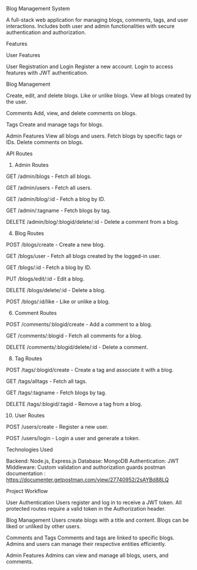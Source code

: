 Blog Management System

A full-stack web application for managing blogs, comments, tags, and user interactions. Includes both user and admin functionalities with secure authentication and authorization.

Features

User Features

User Registration and Login
Register a new account.
Login to access features with JWT authentication.

Blog Management

Create, edit, and delete blogs.
Like or unlike blogs.
View all blogs created by the user.

Comments
Add, view, and delete comments on blogs.

Tags
Create and manage tags for blogs.

Admin Features
View all blogs and users.
Fetch blogs by specific tags or IDs.
Delete comments on blogs.

API Routes

1. Admin Routes

GET /admin/blogs - Fetch all blogs.

GET /admin/users - Fetch all users.

GET /admin/blog/:id - Fetch a blog by ID.

GET /admin/:tagname - Fetch blogs by tag.

DELETE /admin/blog/:blogid/delete/:id - Delete a comment from a blog.


4. Blog Routes
   
POST /blogs/create - Create a new blog.

GET /blogs/user - Fetch all blogs created by the logged-in user.

GET /blogs/:id - Fetch a blog by ID.

PUT /blogs/edit/:id - Edit a blog.

DELETE /blogs/delete/:id - Delete a blog.

POST /blogs/:id/like - Like or unlike a blog.

6. Comment Routes
   
POST /comments/:blogid/create - Add a comment to a blog.

GET /comments/:blogid - Fetch all comments for a blog.

DELETE /comments/:blogid/delete/:id - Delete a comment.

8. Tag Routes
   
POST /tags/:blogid/create - Create a tag and associate it with a blog.

GET /tags/alltags - Fetch all tags.

GET /tags/:tagname - Fetch blogs by tag.

DELETE /tags/:blogid/:tagid - Remove a tag from a blog.

10. User Routes
    
POST /users/create - Register a new user.

POST /users/login - Login a user and generate a token.

Technologies Used

Backend: Node.js, Express.js
Database: MongoDB
Authentication: JWT
Middleware: Custom validation and authorization guards
postman documentation : https://documenter.getpostman.com/view/27740952/2sAYBd88LQ

Project Workflow

User Authentication
Users register and log in to receive a JWT token.
All protected routes require a valid token in the Authorization header.

Blog Management
Users create blogs with a title and content.
Blogs can be liked or unliked by other users.

Comments and Tags
Comments and tags are linked to specific blogs.
Admins and users can manage their respective entities efficiently.

Admin Features
Admins can view and manage all blogs, users, and comments.
